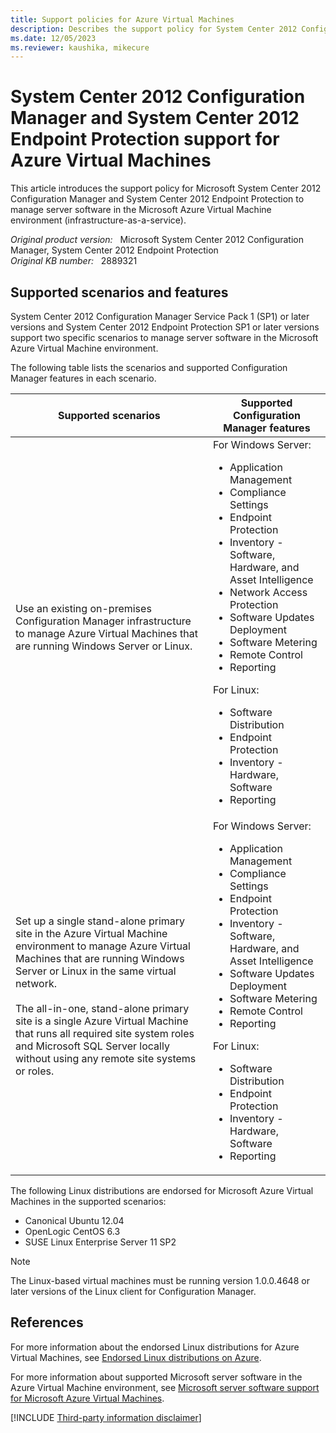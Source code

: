 ```yaml
---
title: Support policies for Azure Virtual Machines
description: Describes the support policy for System Center 2012 Configuration Manager and System Center 2012 Endpoint Protection to manage server software in the Azure Virtual Machine environment.
ms.date: 12/05/2023
ms.reviewer: kaushika, mikecure
---
```

# System Center 2012 Configuration Manager and System Center 2012 Endpoint Protection support for Azure Virtual Machines

This article introduces the support policy for Microsoft System Center 2012 Configuration Manager and System Center 2012 Endpoint Protection to manage server software in the Microsoft Azure Virtual Machine environment (infrastructure-as-a-service).

_Original product version:_ &nbsp; Microsoft System Center 2012 Configuration Manager, System Center 2012 Endpoint Protection  
_Original KB number:_ &nbsp; 2889321

## Supported scenarios and features

System Center 2012 Configuration Manager Service Pack 1 (SP1) or later versions and System Center 2012 Endpoint Protection SP1 or later versions support two specific scenarios to manage server software in the Microsoft Azure Virtual Machine environment.

The following table lists the scenarios and supported Configuration Manager features in each scenario.

|Supported scenarios|Supported Configuration Manager features|
|---|---|
|Use an existing on-premises Configuration Manager infrastructure to manage Azure Virtual Machines that are running Windows Server or Linux.|For Windows Server:<ul><li>Application Management</li><li>Compliance Settings</li><li>Endpoint Protection</li><li>Inventory - Software, Hardware, and Asset Intelligence</li><li>Network Access Protection</li><li>Software Updates Deployment</li><li>Software Metering</li><li>Remote Control</li><li>Reporting</li></ul>For Linux:<ul><li> Software Distribution</li><li>Endpoint Protection</li><li>Inventory - Hardware, Software</li><li>Reporting</li></ul>|
|Set up a single stand-alone primary site in the Azure Virtual Machine environment to manage Azure Virtual Machines that are running Windows Server or Linux in the same virtual network.<br/><br/>The all-in-one, stand-alone primary site is a single Azure Virtual Machine that runs all required site system roles and Microsoft SQL Server locally without using any remote site systems or roles.|For Windows Server:<ul><li>Application Management</li><li>Compliance Settings</li><li>Endpoint Protection</li><li>Inventory - Software, Hardware, and Asset Intelligence</li><li>Software Updates Deployment</li><li>Software Metering</li><li>Remote Control</li><li>Reporting</li></ul>For Linux:<ul><li>Software Distribution</li><li>Endpoint Protection</li><li>Inventory - Hardware, Software</li><li>Reporting</li></ul>|
  
The following Linux distributions are endorsed for Microsoft Azure Virtual Machines in the supported scenarios:

- Canonical Ubuntu 12.04
- OpenLogic CentOS 6.3
- SUSE Linux Enterprise Server 11 SP2

> [!NOTE]
> The Linux-based virtual machines must be running version 1.0.0.4648 or later versions of the Linux client for Configuration Manager.

## References

For more information about the endorsed Linux distributions for Azure Virtual Machines, see [Endorsed Linux distributions on Azure](/azure/virtual-machines/linux/endorsed-distros?toc=%2Fazure%2Fvirtual-machines%2Flinux%2Ftoc.json).

For more information about supported Microsoft server software in the Azure Virtual Machine environment, see [Microsoft server software support for Microsoft Azure Virtual Machines](https://support.microsoft.com/help/2721672).

[!INCLUDE [Third-party information disclaimer](../../../includes/third-party-disclaimer.md)]
